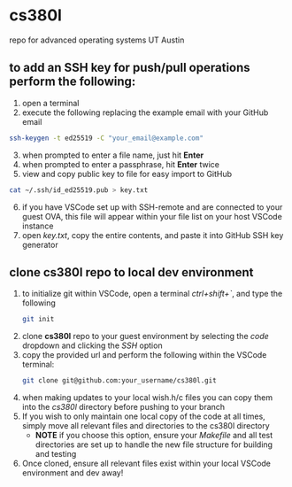 # cs380l
repo for advanced operating systems UT Austin

## to add an SSH key for push/pull operations perform the following:
  1. open a terminal
  2. execute the following replacing the example email with your GitHub email
  ```bash
  ssh-keygen -t ed25519 -C "your_email@example.com"
  ```
  3. when prompted to enter a file name, just hit **Enter**
  4. when prompted to enter a passphrase, hit **Enter** twice
  5. view and copy public key to file for easy import to GitHub
  ```bash
  cat ~/.ssh/id_ed25519.pub > key.txt
  ```
  6. if you have VSCode set up with SSH-remote and are connected to your guest OVA, this file will appear within your file list on your host VSCode instance
  7. open *key.txt*, copy the entire contents, and paste it into GitHub SSH key generator

## clone cs380l repo to local dev environment
  1. to initialize git within VSCode, open a terminal *ctrl+shift+`*, and type the following
     ```bash
     git init
     ```
  2. clone **cs380l** repo to your guest environment by selecting the *code* dropdown and clicking the *SSH* option
  3. copy the provided url and perform the following within the VSCode terminal:
     ```bash
     git clone git@github.com:your_username/cs380l.git
     ```
  4. when making updates to your local wish.h/c files you can copy them into the *cs380l* directory before pushing to your branch
  5. If you wish to only maintain one local copy of the code at all times, simply move all relevant files and directories to the cs380l directory
     - **NOTE** if you choose this option, ensure your *Makefile* and all test directories are set up to handle the new file structure for building and testing
  6. Once cloned, ensure all relevant files exist within your local VSCode environment and dev away!
